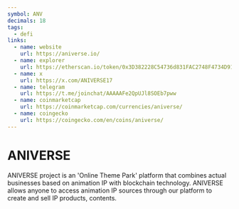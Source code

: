 ```yaml
---
symbol: ANV
decimals: 18
tags:
  - defi
links:
  - name: website
    url: https://aniverse.io/
  - name: explorer
    url: https://etherscan.io/token/0x3D382228C54736d831FAC2748F4734D9177c7332
  - name: x
    url: https://x.com/ANIVERSE17
  - name: telegram
    url: https://t.me/joinchat/AAAAAFe2QpUJl8SOEb7pww
  - name: coinmarketcap
    url: https://coinmarketcap.com/currencies/aniverse/
  - name: coingecko
    url: https://coingecko.com/en/coins/aniverse/
---
```


# ANIVERSE

ANIVERSE project is an 'Online Theme Park' platform that combines actual businesses based on animation IP with blockchain technology. ANIVERSE allows anyone to access animation IP sources through our platform to create and sell IP products, contents.
